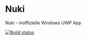 # Nuki
Nuki - inoffizielle Windows UWP App

[![Build status](https://ci.appveyor.com/api/projects/status/osha21ov3ldyw27q?svg=true)](https://ci.appveyor.com/project/BoBiene/nuki)
